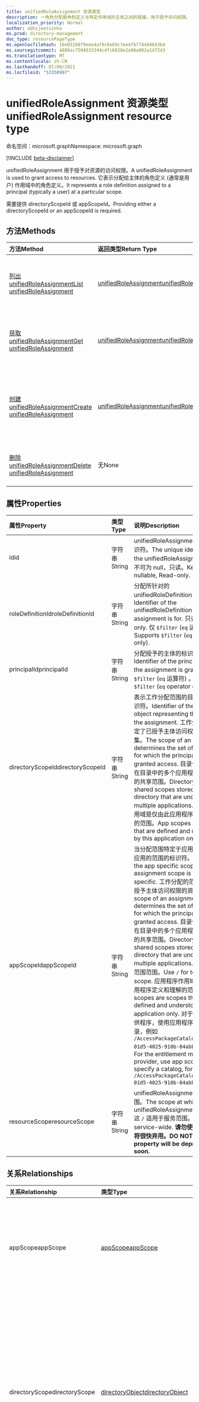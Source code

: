 ```yaml
---
title: unifiedRoleAssignment 资源类型
description: 一角色分配是角色定义与特定作用域的主体之间的链接，用于授予访问权限。
localization_priority: Normal
author: abhijeetsinha
ms.prod: directory-management
doc_type: resourcePageType
ms.openlocfilehash: 16e03168f9eee4af8c6e69c7ee4fb774494643b4
ms.sourcegitcommit: 4888ac7504533344c4fc6828e2a06a002a1d72d3
ms.translationtype: MT
ms.contentlocale: zh-CN
ms.lasthandoff: 07/09/2021
ms.locfileid: "53350997"
---
```

# <a name="unifiedroleassignment-resource-type"></a><span data-ttu-id="f5dc7-103">unifiedRoleAssignment 资源类型</span><span class="sxs-lookup"><span data-stu-id="f5dc7-103">unifiedRoleAssignment resource type</span></span>

<span data-ttu-id="f5dc7-104">命名空间：microsoft.graph</span><span class="sxs-lookup"><span data-stu-id="f5dc7-104">Namespace: microsoft.graph</span></span>

[!INCLUDE [beta-disclaimer](../../includes/beta-disclaimer.md)]

<span data-ttu-id="f5dc7-105">unifiedRoleAssignment 用于授予对资源的访问权限。</span><span class="sxs-lookup"><span data-stu-id="f5dc7-105">A unifiedRoleAssignment is used to grant access to resources.</span></span> <span data-ttu-id="f5dc7-106">它表示分配给主体的角色定义 (通常是用户) 作用域中的角色定义。</span><span class="sxs-lookup"><span data-stu-id="f5dc7-106">It represents a role definition assigned to a principal (typically a user) at a particular scope.</span></span>

<span data-ttu-id="f5dc7-107">需要提供 directoryScopeId 或 appScopeId。</span><span class="sxs-lookup"><span data-stu-id="f5dc7-107">Providing either a directoryScopeId or an appScopeId is required.</span></span>

## <a name="methods"></a><span data-ttu-id="f5dc7-108">方法</span><span class="sxs-lookup"><span data-stu-id="f5dc7-108">Methods</span></span>

| <span data-ttu-id="f5dc7-109">方法</span><span class="sxs-lookup"><span data-stu-id="f5dc7-109">Method</span></span>       | <span data-ttu-id="f5dc7-110">返回类型</span><span class="sxs-lookup"><span data-stu-id="f5dc7-110">Return Type</span></span> | <span data-ttu-id="f5dc7-111">说明</span><span class="sxs-lookup"><span data-stu-id="f5dc7-111">Description</span></span> |
|:-------------|:------------|:------------|
| [<span data-ttu-id="f5dc7-112">列出 unifiedRoleAssignment</span><span class="sxs-lookup"><span data-stu-id="f5dc7-112">List unifiedRoleAssignment</span></span>](../api/rbacapplication-list-roleassignments.md) | [<span data-ttu-id="f5dc7-113">unifiedRoleAssignment</span><span class="sxs-lookup"><span data-stu-id="f5dc7-113">unifiedRoleAssignment</span></span>](unifiedroleassignment.md) | <span data-ttu-id="f5dc7-114">读取 unifiedRoleAssignment 对象及其属性的列表。</span><span class="sxs-lookup"><span data-stu-id="f5dc7-114">Read a list of unifiedRoleAssignment objects and their properties.</span></span> |
| [<span data-ttu-id="f5dc7-115">获取 unifiedRoleAssignment</span><span class="sxs-lookup"><span data-stu-id="f5dc7-115">Get unifiedRoleAssignment</span></span>](../api/unifiedroleassignment-get.md) | [<span data-ttu-id="f5dc7-116">unifiedRoleAssignment</span><span class="sxs-lookup"><span data-stu-id="f5dc7-116">unifiedRoleAssignment</span></span>](unifiedroleassignment.md) | <span data-ttu-id="f5dc7-117">读取 unifiedRoleAssignment 对象的属性和关系。</span><span class="sxs-lookup"><span data-stu-id="f5dc7-117">Read properties and relationships of unifiedRoleAssignment object.</span></span> |
| [<span data-ttu-id="f5dc7-118">创建 unifiedRoleAssignment</span><span class="sxs-lookup"><span data-stu-id="f5dc7-118">Create unifiedRoleAssignment</span></span>](../api/rbacapplication-post-roleassignments.md) | [<span data-ttu-id="f5dc7-119">unifiedRoleAssignment</span><span class="sxs-lookup"><span data-stu-id="f5dc7-119">unifiedRoleAssignment</span></span>](unifiedroleassignment.md) | <span data-ttu-id="f5dc7-120">通过发布到 roleAssignment 集合创建新的 unifiedRoleAssignment。</span><span class="sxs-lookup"><span data-stu-id="f5dc7-120">Create a new unifiedRoleAssignment by posting to the roleAssignment collection.</span></span> |
| [<span data-ttu-id="f5dc7-121">删除 unifiedRoleAssignment</span><span class="sxs-lookup"><span data-stu-id="f5dc7-121">Delete unifiedRoleAssignment</span></span>](../api/unifiedroleassignment-delete.md) | <span data-ttu-id="f5dc7-122">无</span><span class="sxs-lookup"><span data-stu-id="f5dc7-122">None</span></span> | <span data-ttu-id="f5dc7-123">删除 unifiedRoleAssignment 对象。</span><span class="sxs-lookup"><span data-stu-id="f5dc7-123">Delete unifiedRoleAssignment object.</span></span> |

## <a name="properties"></a><span data-ttu-id="f5dc7-124">属性</span><span class="sxs-lookup"><span data-stu-id="f5dc7-124">Properties</span></span>

| <span data-ttu-id="f5dc7-125">属性</span><span class="sxs-lookup"><span data-stu-id="f5dc7-125">Property</span></span>     | <span data-ttu-id="f5dc7-126">类型</span><span class="sxs-lookup"><span data-stu-id="f5dc7-126">Type</span></span>        | <span data-ttu-id="f5dc7-127">说明</span><span class="sxs-lookup"><span data-stu-id="f5dc7-127">Description</span></span> |
|:-------------|:------------|:------------|
|<span data-ttu-id="f5dc7-128">id</span><span class="sxs-lookup"><span data-stu-id="f5dc7-128">id</span></span>|<span data-ttu-id="f5dc7-129">字符串</span><span class="sxs-lookup"><span data-stu-id="f5dc7-129">String</span></span>| <span data-ttu-id="f5dc7-130">unifiedRoleAssignment 的唯一标识符。</span><span class="sxs-lookup"><span data-stu-id="f5dc7-130">The unique identifier for the unifiedRoleAssignment.</span></span> <span data-ttu-id="f5dc7-131">键，不可为 null，只读。</span><span class="sxs-lookup"><span data-stu-id="f5dc7-131">Key, not nullable, Read-only.</span></span> |
|<span data-ttu-id="f5dc7-132">roleDefinitionId</span><span class="sxs-lookup"><span data-stu-id="f5dc7-132">roleDefinitionId</span></span>|<span data-ttu-id="f5dc7-133">字符串</span><span class="sxs-lookup"><span data-stu-id="f5dc7-133">String</span></span>| <span data-ttu-id="f5dc7-134">分配所针对的 unifiedRoleDefinition 的标识符。</span><span class="sxs-lookup"><span data-stu-id="f5dc7-134">Identifier of the unifiedRoleDefinition the assignment is for.</span></span> <span data-ttu-id="f5dc7-135">只读。</span><span class="sxs-lookup"><span data-stu-id="f5dc7-135">Read-only.</span></span> <span data-ttu-id="f5dc7-136">仅 `$filter` (`eq` 运算符) 。</span><span class="sxs-lookup"><span data-stu-id="f5dc7-136">Supports `$filter` (`eq` operator only).</span></span> |
|<span data-ttu-id="f5dc7-137">principalId</span><span class="sxs-lookup"><span data-stu-id="f5dc7-137">principalId</span></span>|<span data-ttu-id="f5dc7-138">字符串</span><span class="sxs-lookup"><span data-stu-id="f5dc7-138">String</span></span>| <span data-ttu-id="f5dc7-139">分配授予的主体的标识符。</span><span class="sxs-lookup"><span data-stu-id="f5dc7-139">Identifier of the principal to which the assignment is granted.</span></span> <span data-ttu-id="f5dc7-140">仅 `$filter` (`eq` 运算符) 。</span><span class="sxs-lookup"><span data-stu-id="f5dc7-140">Supports `$filter` (`eq` operator only).</span></span> |
|<span data-ttu-id="f5dc7-141">directoryScopeId</span><span class="sxs-lookup"><span data-stu-id="f5dc7-141">directoryScopeId</span></span>|<span data-ttu-id="f5dc7-142">字符串</span><span class="sxs-lookup"><span data-stu-id="f5dc7-142">String</span></span>|<span data-ttu-id="f5dc7-143">表示工作分配范围的目录对象的标识符。</span><span class="sxs-lookup"><span data-stu-id="f5dc7-143">Identifier of the directory object representing the scope of the assignment.</span></span> <span data-ttu-id="f5dc7-144">工作分配的范围决定了已授予主体访问权限的资源集。</span><span class="sxs-lookup"><span data-stu-id="f5dc7-144">The scope of an assignment determines the set of resources for which the principal has been granted access.</span></span> <span data-ttu-id="f5dc7-145">目录作用域是存储在目录中的多个应用程序可以理解的共享范围。</span><span class="sxs-lookup"><span data-stu-id="f5dc7-145">Directory scopes are shared scopes stored in the directory that are understood by multiple applications.</span></span> <span data-ttu-id="f5dc7-146">应用程序作用域是仅由此应用程序定义和理解的范围。</span><span class="sxs-lookup"><span data-stu-id="f5dc7-146">App scopes are scopes that are defined and understood by this application only.</span></span>|
|<span data-ttu-id="f5dc7-147">appScopeId</span><span class="sxs-lookup"><span data-stu-id="f5dc7-147">appScopeId</span></span>|<span data-ttu-id="f5dc7-148">字符串</span><span class="sxs-lookup"><span data-stu-id="f5dc7-148">String</span></span>|<span data-ttu-id="f5dc7-149">当分配范围特定于应用时，特定于应用的范围的标识符。</span><span class="sxs-lookup"><span data-stu-id="f5dc7-149">Identifier of the app specific scope when the assignment scope is app specific.</span></span> <span data-ttu-id="f5dc7-150">工作分配的范围决定了已授予主体访问权限的资源集。</span><span class="sxs-lookup"><span data-stu-id="f5dc7-150">The scope of an assignment determines the set of resources for which the principal has been granted access.</span></span> <span data-ttu-id="f5dc7-151">目录作用域是存储在目录中的多个应用程序可以理解的共享范围。</span><span class="sxs-lookup"><span data-stu-id="f5dc7-151">Directory scopes are shared scopes stored in the directory that are understood by multiple applications.</span></span> <span data-ttu-id="f5dc7-152">用于 `/` 租户范围范围。</span><span class="sxs-lookup"><span data-stu-id="f5dc7-152">Use `/` for tenant-wide scope.</span></span> <span data-ttu-id="f5dc7-153">应用程序作用域是仅由此应用程序定义和理解的范围。</span><span class="sxs-lookup"><span data-stu-id="f5dc7-153">App scopes are scopes that are defined and understood by this application only.</span></span>  <span data-ttu-id="f5dc7-154">对于权利管理提供程序，使用应用程序范围指定目录，例如 `/AccessPackageCatalog/beedadfe-01d5-4025-910b-84abb9369997` 。</span><span class="sxs-lookup"><span data-stu-id="f5dc7-154">For the entitlement management provider, use app scopes to specify a catalog, for example `/AccessPackageCatalog/beedadfe-01d5-4025-910b-84abb9369997`.</span></span>|
|<span data-ttu-id="f5dc7-155">resourceScope</span><span class="sxs-lookup"><span data-stu-id="f5dc7-155">resourceScope</span></span>|<span data-ttu-id="f5dc7-156">字符串</span><span class="sxs-lookup"><span data-stu-id="f5dc7-156">String</span></span>| <span data-ttu-id="f5dc7-157">unifiedRoleAssignment 适用的范围。</span><span class="sxs-lookup"><span data-stu-id="f5dc7-157">The scope at which the unifiedRoleAssignment applies.</span></span> <span data-ttu-id="f5dc7-158">这 `/` 适用于服务范围。</span><span class="sxs-lookup"><span data-stu-id="f5dc7-158">This is `/` for service-wide.</span></span> <span data-ttu-id="f5dc7-159">**请勿使用。此属性将很快弃用。**</span><span class="sxs-lookup"><span data-stu-id="f5dc7-159">**DO NOT USE. This property will be deprecated soon.**</span></span>|

## <a name="relationships"></a><span data-ttu-id="f5dc7-160">关系</span><span class="sxs-lookup"><span data-stu-id="f5dc7-160">Relationships</span></span>

| <span data-ttu-id="f5dc7-161">关系</span><span class="sxs-lookup"><span data-stu-id="f5dc7-161">Relationship</span></span> | <span data-ttu-id="f5dc7-162">类型</span><span class="sxs-lookup"><span data-stu-id="f5dc7-162">Type</span></span>   |<span data-ttu-id="f5dc7-163">说明</span><span class="sxs-lookup"><span data-stu-id="f5dc7-163">Description</span></span>|
|:---------------|:--------|:----------|
|<span data-ttu-id="f5dc7-164">appScope</span><span class="sxs-lookup"><span data-stu-id="f5dc7-164">appScope</span></span>|[<span data-ttu-id="f5dc7-165">appScope</span><span class="sxs-lookup"><span data-stu-id="f5dc7-165">appScope</span></span>](appscope.md)|<span data-ttu-id="f5dc7-166">当分配范围特定于应用时，应用特定范围的详细信息。</span><span class="sxs-lookup"><span data-stu-id="f5dc7-166">Details of the app specific scope when the assignment scope is app specific.</span></span> <span data-ttu-id="f5dc7-167">包含实体。</span><span class="sxs-lookup"><span data-stu-id="f5dc7-167">Containment entity.</span></span> |
|<span data-ttu-id="f5dc7-168">directoryScope</span><span class="sxs-lookup"><span data-stu-id="f5dc7-168">directoryScope</span></span>|[<span data-ttu-id="f5dc7-169">directoryObject</span><span class="sxs-lookup"><span data-stu-id="f5dc7-169">directoryObject</span></span>](directoryobject.md)|<span data-ttu-id="f5dc7-170">分配范围的目录对象。</span><span class="sxs-lookup"><span data-stu-id="f5dc7-170">The directory object that is the scope of the assignment.</span></span> <span data-ttu-id="f5dc7-171">提供，以便调用方可以在获取目录对象的同时使用 `$expand` 角色分配。</span><span class="sxs-lookup"><span data-stu-id="f5dc7-171">Provided so that callers can get the directory object using `$expand` at the same time as getting the role assignment.</span></span> <span data-ttu-id="f5dc7-172">只读。</span><span class="sxs-lookup"><span data-stu-id="f5dc7-172">Read-only.</span></span> <span data-ttu-id="f5dc7-173">支持 `$expand`。</span><span class="sxs-lookup"><span data-stu-id="f5dc7-173">Supports `$expand`.</span></span> |
|<span data-ttu-id="f5dc7-174">principal</span><span class="sxs-lookup"><span data-stu-id="f5dc7-174">principal</span></span>|[<span data-ttu-id="f5dc7-175">directoryObject</span><span class="sxs-lookup"><span data-stu-id="f5dc7-175">directoryObject</span></span>](directoryobject.md)| <span data-ttu-id="f5dc7-176">分配的主体。</span><span class="sxs-lookup"><span data-stu-id="f5dc7-176">The assigned principal.</span></span> <span data-ttu-id="f5dc7-177">提供此权限，以便调用方可以使用 与获取 角色分配 同时 `$expand` 使用。</span><span class="sxs-lookup"><span data-stu-id="f5dc7-177">Provided so that callers can get the principal using `$expand` at the same time as getting the role assignment.</span></span> <span data-ttu-id="f5dc7-178">只读。</span><span class="sxs-lookup"><span data-stu-id="f5dc7-178">Read-only.</span></span> <span data-ttu-id="f5dc7-179">支持 `$expand`。</span><span class="sxs-lookup"><span data-stu-id="f5dc7-179">Supports `$expand`.</span></span> |
|<span data-ttu-id="f5dc7-180">roleDefinition</span><span class="sxs-lookup"><span data-stu-id="f5dc7-180">roleDefinition</span></span>|[<span data-ttu-id="f5dc7-181">unifiedRoleDefinition</span><span class="sxs-lookup"><span data-stu-id="f5dc7-181">unifiedRoleDefinition</span></span>](unifiedroledefinition.md)|<span data-ttu-id="f5dc7-182">分配用于的 roleDefinition。</span><span class="sxs-lookup"><span data-stu-id="f5dc7-182">The roleDefinition the assignment is for.</span></span> <span data-ttu-id="f5dc7-183">提供，以便调用方可以在获取角色定义的同时使用 `$expand` 角色分配。</span><span class="sxs-lookup"><span data-stu-id="f5dc7-183">Provided so that callers can get the role definition using `$expand` at the same time as getting the role assignment.</span></span> <span data-ttu-id="f5dc7-184">**roleDefinition.id** 自动展开。</span><span class="sxs-lookup"><span data-stu-id="f5dc7-184">**roleDefinition.id** will be auto expanded.</span></span> <span data-ttu-id="f5dc7-185">支持 `$expand`。</span><span class="sxs-lookup"><span data-stu-id="f5dc7-185">Supports `$expand`.</span></span> |



## <a name="json-representation"></a><span data-ttu-id="f5dc7-186">JSON 表示形式</span><span class="sxs-lookup"><span data-stu-id="f5dc7-186">JSON representation</span></span>

<span data-ttu-id="f5dc7-187">下面是资源的 JSON 表示形式。</span><span class="sxs-lookup"><span data-stu-id="f5dc7-187">The following is a JSON representation of the resource.</span></span>

<!-- {
  "blockType": "resource",
  "optionalProperties": [

  ],
  "@odata.type": "microsoft.graph.unifiedRoleAssignment",
  "keyProperty": "id"
}-->

```json
{
  "id": "String (identifier)",
  "roleDefinitionId": "String",
  "roleDefinition": {"@odata.type": "microsoft.graph.unifiedRoleDefinition"},
  "principalId": "String",
  "principal": {"@odata.type": "microsoft.graph.directoryObject"},
  "directoryScopeId": "String",
  "directoryScope": {"@odata.type": "microsoft.graph.directoryObject"},
  "appScopeId": "String",
  "appScope": {"@odata.type": "microsoft.graph.appScope"},
  "resourceScope": "String"
}
```

<!-- uuid: 16cd6b66-4b1a-43a1-adaf-3a886856ed98
2019-02-04 14:57:30 UTC -->
<!-- {
  "type": "#page.annotation",
  "description": "unifiedRoleAssignment resource",
  "keywords": "",
  "section": "documentation",
  "tocPath": ""
}-->

